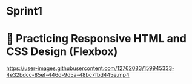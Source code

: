 # Sprint1

# 🔨 Practicing Responsive HTML and CSS Design (Flexbox)


https://user-images.githubusercontent.com/12762083/159945333-4e32bdcc-85ef-446d-9d5a-48bc7fbd445e.mp4

